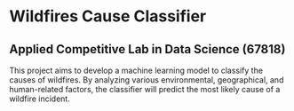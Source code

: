 # Wildfires Cause Classifier

## Applied Competitive Lab in Data Science (67818)

This project aims to develop a machine learning model to classify the causes of wildfires. By analyzing various environmental, geographical, and human-related factors, the classifier will predict the most likely cause of a wildfire incident.
